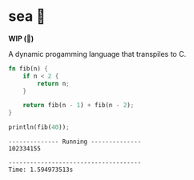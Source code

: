 # sea 🌊

**WIP (🚧)**

A dynamic progamming language that transpiles to C.

```rust
fn fib(n) {
    if n < 2 {
        return n;
    }

    return fib(n - 1) + fib(n - 2);
}

println(fib(40));
```

```
-------------- Running --------------
102334155

-------------------------------------
Time: 1.594973513s
```
